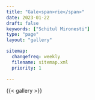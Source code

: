 ```yaml
---
title: "Gale<span>rie</span>"
date: 2023-01-22
draft: false
keywords: ["Schitul Mironesti"]
type: "page"
layout: "gallery"

sitemap:
  changefreq: weekly
  filename: sitemap.xml
  priority: 1
  
---
```


{{< gallery >}}
